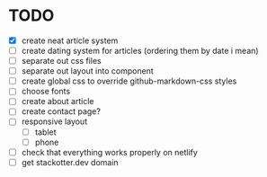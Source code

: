 # TODO

- [x] create neat article system
- [ ] create dating system for articles (ordering them by date i mean)
- [ ] separate out css files
- [ ] separate out layout into component
- [ ] create global css to override github-markdown-css styles
- [ ] choose fonts
- [ ] create about article
- [ ] create contact page?
- [ ] responsive layout
  - [ ] tablet
  - [ ] phone
- [ ] check that everything works properly on netlify
- [ ] get stackotter.dev domain
